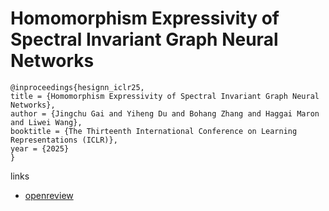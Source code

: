 # Homomorphism Expressivity of Spectral Invariant Graph Neural Networks

```
@inproceedings{hesignn_iclr25,
title = {Homomorphism Expressivity of Spectral Invariant Graph Neural Networks},
author = {Jingchu Gai and Yiheng Du and Bohang Zhang and Haggai Maron and Liwei Wang},
booktitle = {The Thirteenth International Conference on Learning Representations (ICLR)},
year = {2025}
}
```

links
- [openreview](https://openreview.net/forum?id=rdv6yeMFpn)
